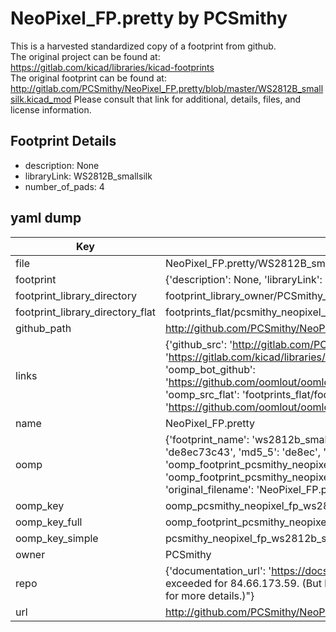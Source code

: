 # NeoPixel_FP.pretty by PCSmithy  
This is a harvested standardized copy of a footprint from github.  
The original project can be found at:  
https://gitlab.com/kicad/libraries/kicad-footprints  
The original footprint can be found at:
http://gitlab.com/PCSmithy/NeoPixel_FP.pretty/blob/master/WS2812B_smallsilk.kicad_mod
Please consult that link for additional, details, files, and license information.  
## Footprint Details
* description: None  
* libraryLink: WS2812B_smallsilk  
* number_of_pads: 4  
## yaml dump  
| Key | Value |  
| --- | --- |  
| file | NeoPixel_FP.pretty/WS2812B_smallsilk.kicad_mod |  
| footprint | {'description': None, 'libraryLink': 'WS2812B_smallsilk', 'number_of_pads': 4} |  
| footprint_library_directory | footprint_library_owner/PCSmithy_NeoPixel_FP.pretty |  
| footprint_library_directory_flat | footprints_flat/pcsmithy_neopixel_fp_ws2812b_smallsilk/working |  
| github_path | http://github.com/PCSmithy/NeoPixel_FP.pretty/blob/master/WS2812B_smallsilk.kicad_mod |  
| links | {'github_src': 'http://gitlab.com/PCSmithy/NeoPixel_FP.pretty/blob/master/WS2812B_smallsilk.kicad_mod', 'github_src_repo': 'https://gitlab.com/kicad/libraries/kicad-footprints', 'oomp_bot': 'footprints/pcsmithy_neopixel_fp_ws2812b_smallsilk/working', 'oomp_bot_github': 'https://github.com/oomlout/oomlout_oomp_footprint_bot/tree/main/footprints/pcsmithy_neopixel_fp_ws2812b_smallsilk/working', 'oomp_src_flat': 'footprints_flat/footprints_flat/pcsmithy_neopixel_fp_ws2812b_smallsilk/working', 'oomp_src_flat_github': 'https://github.com/oomlout/oomlout_oomp_footprint_src/tree/main/footprints_flat/pcsmithy_neopixel_fp_ws2812b_smallsilk/working'} |  
| name | NeoPixel_FP.pretty |  
| oomp | {'footprint_name': 'ws2812b_smallsilk', 'library_name': 'neopixel_fp', 'md5': 'de8ec73c43c35e00bafced365e876ad0', 'md5_10': 'de8ec73c43', 'md5_5': 'de8ec', 'md5_6': 'de8ec7', 'oomp_key': 'oomp_pcsmithy_neopixel_fp_ws2812b_smallsilk', 'oomp_key_extra': 'oomp_footprint_pcsmithy_neopixel_fp_ws2812b_smallsilk', 'oomp_key_full': 'oomp_footprint_pcsmithy_neopixel_fp_ws2812b_smallsilk_de8ec7', 'oomp_key_simple': 'pcsmithy_neopixel_fp_ws2812b_smallsilk', 'original_filename': 'NeoPixel_FP.pretty/WS2812B_smallsilk.kicad_mod', 'owner_name': 'pcsmithy'} |  
| oomp_key | oomp_pcsmithy_neopixel_fp_ws2812b_smallsilk |  
| oomp_key_full | oomp_footprint_pcsmithy_neopixel_fp_ws2812b_smallsilk |  
| oomp_key_simple | pcsmithy_neopixel_fp_ws2812b_smallsilk |  
| owner | PCSmithy |  
| repo | {'documentation_url': 'https://docs.github.com/rest/overview/resources-in-the-rest-api#rate-limiting', 'message': "API rate limit exceeded for 84.66.173.59. (But here's the good news: Authenticated requests get a higher rate limit. Check out the documentation for more details.)"} |  
| url | http://github.com/PCSmithy/NeoPixel_FP.pretty |  

